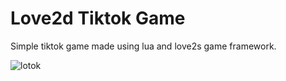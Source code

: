 # Love2d Tiktok Game
Simple tiktok game made using lua and love2s game framework.

![lotok](https://raw.github.com/ahmadrosid/lotok/master/lotok.png)
